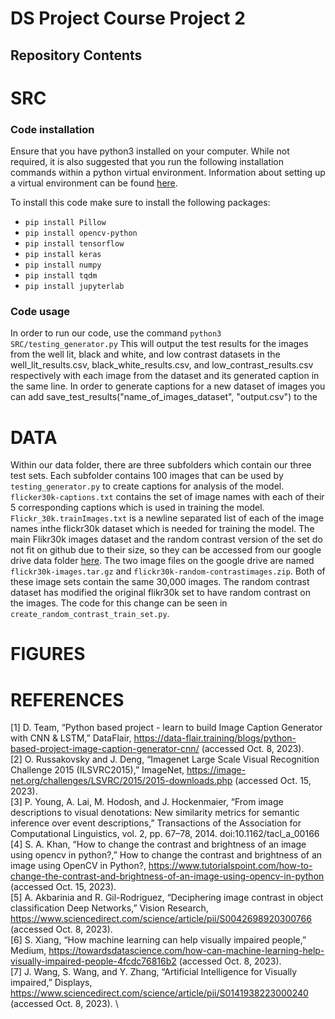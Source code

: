# DS Project Course Project 2

## Repository Contents

# SRC 
### Code installation
Ensure that you have python3 installed on your computer. While not required, it is also suggested that you run the following installation commands within a python virtual environment. Information about setting up a virtual environment can be found [here](https://docs.python.org/3/library/venv.html).

To install this code make sure to install the following packages:
- ```pip install Pillow```
- ```pip install opencv-python```
- ```pip install tensorflow```
- ```pip install keras```
- ```pip install numpy```
- ```pip install tqdm```
- ```pip install jupyterlab```

### Code usage
In order to run our code, use the command ```python3 SRC/testing_generator.py``` This will output the test results for the images from the well lit, black and white, and low contrast datasets in the well_lit_results.csv, black_white_results.csv, and low_contrast_results.csv respectively with each image from the dataset and its generated caption in the same line. In order to generate captions for a new dataset of images you can add save_test_results("name_of_images_dataset", "output.csv") to the 


# DATA
Within our data folder, there are three subfolders which contain our three test sets. Each subfolder contains 100 images that can be used by `testing_generator.py` to create captions for analysis of the model. `flicker30k-captions.txt` contains the set of image names with each of their 5 corresponding captions which is used in training the model. `Flickr_30k.trainImages.txt` is a newline separated list of each of the image names inthe flickr30k dataset which is needed for training the model. The main Flikr30k images dataset and the random contrast version of the set do not fit on github due to their size, so they can be accessed from our google drive data folder [here](https://drive.google.com/drive/folders/1ye6XsPeA9_LKVxbcmmriqXtG1ADnkz-F?usp=sharing). The two image files on the google drive are named `flickr30k-images.tar.gz` and `flickr30k-random-contrastimages.zip`. Both of these image sets contain the same 30,000 images. The random contrast dataset has modified the original flikr30k set to have random contrast on the images. The code for this change can be seen in `create_random_contrast_train_set.py`.

# FIGURES

# REFERENCES

[1] D. Team, “Python based project - learn to build Image Caption Generator with CNN & LSTM,” DataFlair, https://data-flair.training/blogs/python-based-project-image-caption-generator-cnn/ (accessed Oct. 8, 2023).\
[2] O. Russakovsky and J. Deng, “Imagenet Large Scale Visual Recognition Challenge 2015 (ILSVRC2015),” ImageNet, https://image-net.org/challenges/LSVRC/2015/2015-downloads.php (accessed Oct. 15, 2023). \
[3] P. Young, A. Lai, M. Hodosh, and J. Hockenmaier, “From image descriptions to visual denotations: New similarity metrics for semantic inference over event descriptions,” Transactions of the Association for Computational Linguistics, vol. 2, pp. 67–78, 2014. doi:10.1162/tacl_a_00166\
[4] S. A. Khan, “How to change the contrast and brightness of an image using opencv in python?,” How to change the contrast and brightness of an image using OpenCV in Python?, https://www.tutorialspoint.com/how-to-change-the-contrast-and-brightness-of-an-image-using-opencv-in-python (accessed Oct. 15, 2023). \
[5] A. Akbarinia and R. Gil-Rodriguez, “Deciphering image contrast in object classification Deep Networks,” Vision Research, https://www.sciencedirect.com/science/article/pii/S0042698920300766 (accessed Oct. 8, 2023). \
[6] S. Xiang, “How machine learning can help visually impaired people,” Medium, https://towardsdatascience.com/how-can-machine-learning-help-visually-impaired-people-4fcdc76816b2 (accessed Oct. 8, 2023). \
[7] J. Wang, S. Wang, and Y. Zhang, “Artificial Intelligence for Visually impaired,” Displays, https://www.sciencedirect.com/science/article/pii/S0141938223000240 (accessed Oct. 8, 2023). \
